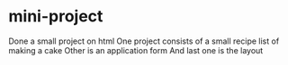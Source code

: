 # mini-project
Done a small project on html 
One project consists of a small recipe list of making a cake 
Other is an application form
And last one is the layout
